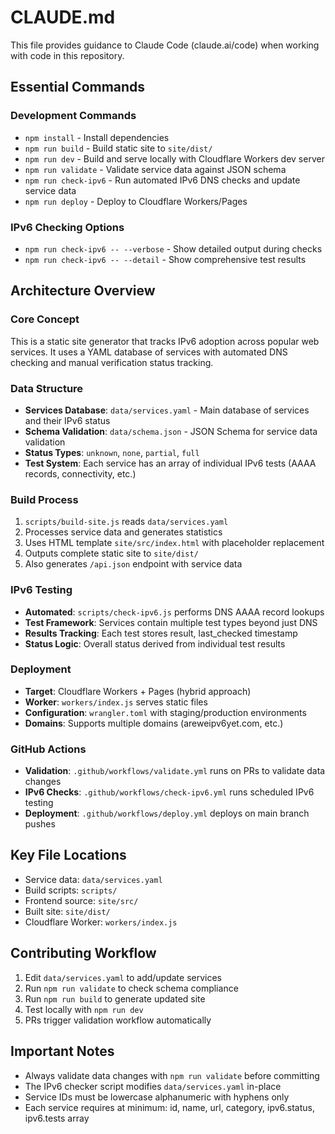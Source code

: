 # CLAUDE.md

This file provides guidance to Claude Code (claude.ai/code) when working with code in this repository.

## Essential Commands

### Development Commands
- `npm install` - Install dependencies  
- `npm run build` - Build static site to `site/dist/`
- `npm run dev` - Build and serve locally with Cloudflare Workers dev server
- `npm run validate` - Validate service data against JSON schema
- `npm run check-ipv6` - Run automated IPv6 DNS checks and update service data
- `npm run deploy` - Deploy to Cloudflare Workers/Pages

### IPv6 Checking Options
- `npm run check-ipv6 -- --verbose` - Show detailed output during checks
- `npm run check-ipv6 -- --detail` - Show comprehensive test results

## Architecture Overview

### Core Concept
This is a static site generator that tracks IPv6 adoption across popular web services. It uses a YAML database of services with automated DNS checking and manual verification status tracking.

### Data Structure
- **Services Database**: `data/services.yaml` - Main database of services and their IPv6 status
- **Schema Validation**: `data/schema.json` - JSON Schema for service data validation
- **Status Types**: `unknown`, `none`, `partial`, `full`
- **Test System**: Each service has an array of individual IPv6 tests (AAAA records, connectivity, etc.)

### Build Process
1. `scripts/build-site.js` reads `data/services.yaml`
2. Processes service data and generates statistics
3. Uses HTML template `site/src/index.html` with placeholder replacement
4. Outputs complete static site to `site/dist/`
5. Also generates `/api.json` endpoint with service data

### IPv6 Testing
- **Automated**: `scripts/check-ipv6.js` performs DNS AAAA record lookups
- **Test Framework**: Services contain multiple test types beyond just DNS
- **Results Tracking**: Each test stores result, last_checked timestamp
- **Status Logic**: Overall status derived from individual test results

### Deployment
- **Target**: Cloudflare Workers + Pages (hybrid approach)
- **Worker**: `workers/index.js` serves static files
- **Configuration**: `wrangler.toml` with staging/production environments
- **Domains**: Supports multiple domains (areweipv6yet.com, etc.)

### GitHub Actions
- **Validation**: `.github/workflows/validate.yml` runs on PRs to validate data changes
- **IPv6 Checks**: `.github/workflows/check-ipv6.yml` runs scheduled IPv6 testing
- **Deployment**: `.github/workflows/deploy.yml` deploys on main branch pushes

## Key File Locations

- Service data: `data/services.yaml`
- Build scripts: `scripts/`
- Frontend source: `site/src/`
- Built site: `site/dist/`
- Cloudflare Worker: `workers/index.js`

## Contributing Workflow

1. Edit `data/services.yaml` to add/update services
2. Run `npm run validate` to check schema compliance
3. Run `npm run build` to generate updated site
4. Test locally with `npm run dev`
5. PRs trigger validation workflow automatically

## Important Notes

- Always validate data changes with `npm run validate` before committing
- The IPv6 checker script modifies `data/services.yaml` in-place
- Service IDs must be lowercase alphanumeric with hyphens only
- Each service requires at minimum: id, name, url, category, ipv6.status, ipv6.tests array